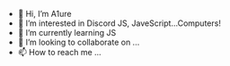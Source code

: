 - 👋 Hi, I’m A1ure
- 👀 I’m interested in Discord JS, JaveScript...Computers!
- 🌱 I’m currently learning JS
- 💞️ I’m looking to collaborate on ...
- 📫 How to reach me ...

<!---
A1ure/A1ure is a ✨ special ✨ repository because its `README.md` (this file) appears on your GitHub profile.
You can click the Preview link to take a look at your changes.
--->
